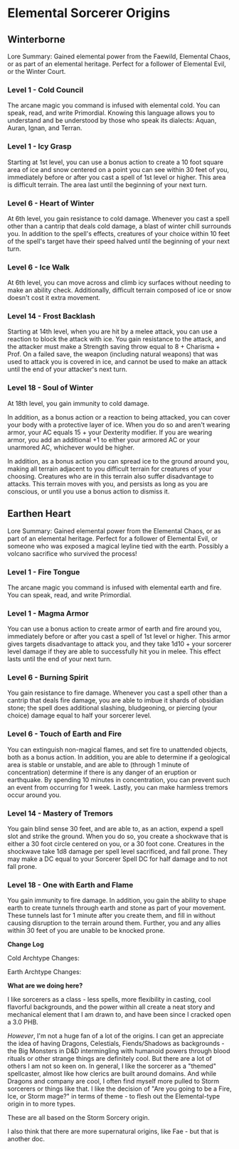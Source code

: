 # Elemental Sorcerer Origins




## Winterborne
Lore Summary: Gained elemental power from the Faewild, Elemental Chaos, or as part of an elemental heritage.  Perfect for a follower of Elemental Evil, or the Winter Court.


### Level 1 - Cold Council
The arcane magic you command is infused with elemental cold.  You can speak, read, and write Primordial. Knowing this language allows you to understand and be understood by those who speak its dialects: Aquan, Auran, Ignan, and Terran.

### Level 1 - Icy Grasp
Starting at 1st level, you can use a bonus action to create a 10 foot square area of ice and snow centered on a point you can see within 30 feet of you, immediately before or after you cast a spell of 1st level or higher.  This area is difficult terrain.  The area last until the beginning of your next turn.

### Level 6 - Heart of Winter 
At 6th level, you gain resistance to cold damage.  Whenever you cast a spell other than a cantrip that deals cold damage, a blast of winter chill surrounds you.  In addition to the spell's effects, creatures of your choice within 10 feet of the spell's target have their speed halved until the beginning of your next turn.

### Level 6 - Ice Walk
At 6th level, you can move across and climb icy surfaces without needing to make an ability check. Additionally, difficult terrain composed of ice or snow doesn't cost it extra movement.

### Level 14 - Frost Backlash
Starting at 14th level, when you are hit by a melee attack, you can use a reaction to block the attack with ice.  You gain resistance to the attack, and the attacker must make a Strength saving throw equal to 8 + Charisma + Prof.  On a failed save, the weapon (including natural weapons) that was used to attack you is covered in ice, and cannot be used to make an attack until the end of your attacker's next turn.

### Level 18 - Soul of Winter 
At 18th level, you gain immunity to cold damage.  

In addition, as a bonus action or a reaction to being attacked, you can cover your body with a protective layer of ice.  When you do so and aren't wearing armor, your AC equals 15 + your Dexterity modifier.  If you are wearing armor, you add an additional +1 to either your armored AC or your unarmored AC, whichever would be higher.

In addition, as a bonus action you can spread ice to the ground around you, making all terrain adjacent to you difficult terrain for creatures of your choosing.  Creatures who are in this terrain also suffer disadvantage to attacks.  This terrain moves with you, and persists as long as you are conscious, or until you use a bonus action to dismiss it.




## Earthen Heart
Lore Summary: Gained elemental power from the Elemental Chaos, or as part of an elemental heritage.  Perfect for a follower of Elemental Evil, or someone who was exposed a magical leyline tied with the earth.  Possibly a volcano sacrifice who survived the process!

### Level 1 - Fire Tongue 
The arcane magic you command is infused with elemental earth and fire.  You can speak, read, and write Primordial.

### Level 1 - Magma Armor 
You can use a bonus action to create armor of earth and fire around you, immediately before or after you cast a spell of 1st level or higher.  This armor gives targets disadvantage to attack you, and they take 1d10 + your sorcerer level damage if they are able to successfully hit you in melee.  This effect lasts until the end of your next turn.

### Level 6 - Burning Spirit 
You gain resistance to fire damage.  Whenever you cast a spell other than a cantrip that deals fire damage, you are able to imbue it shards of obsidian stone; the spell does additional slashing, bludgeoning, or piercing (your choice) damage equal to half your sorcerer level.

### Level 6 - Touch of Earth and Fire 
You can extinguish non-magical flames, and set fire to unattended objects, both as a bonus action.  In addition, you are able to determine if a geological area is stable or unstable, and are able to (through 1 minute of concentration) determine if there is any danger of an eruption or earthquake.  By spending 10 minutes in concentration, you can prevent such an event from occurring for 1 week.  Lastly, you can make harmless tremors occur around you.

### Level 14 - Mastery of Tremors 
You gain blind sense 30 feet, and are able to, as an action, expend a spell slot and strike the ground.  When you do so, you create a shockwave that is either a 30 foot circle centered on you, or a 30 foot cone.  Creatures in the shockwave take 1d8 damage per spell level sacrificed, and fall prone.  They may make a DC equal to your Sorcerer Spell DC for half damage and to not fall prone.

### Level 18 - One with Earth and Flame 
You gain immunity to fire damage.  In addition, you gain the ability to shape earth to create tunnels through earth and stone as part of your movement.  These tunnels last for 1 minute after you create them, and fill in without causing disruption to the terrain around them.  Further, you and any allies within 30 feet of you are unable to be knocked prone.




**Change Log**

Cold Archtype Changes:  

Earth Archtype Changes:

**What are we doing here?**  

I like sorcerers as a class - less spells, more flexibility in casting, cool flavorful backgrounds, and the power within all create a neat story and mechanical element that I am drawn to, and have been since I cracked open a 3.0 PHB.

*However*, I'm not a huge fan of a lot of the origins.  I can get an appreciate the idea of having Dragons, Celestials, Fiends/Shadows as backgrounds - the Big Monsters in D&D intermingling with humanoid powers through blood rituals or other strange things are definitely cool.  But there are a lot of others I am not so keen on.  In general, I like the sorcerer as a "themed" spellcaster, almost like how clerics are built around domains.  And while Dragons and company are cool, I often find myself more pulled to Storm sorcerers or things like that.  I like the decision of "Are you going to be a Fire, Ice, or Storm mage?" in terms of theme - to flesh out the Elemental-type origin in to more types.

These are all based on the Storm Sorcery origin.

I also think that there are more supernatural origins, like Fae - but that is another doc.


